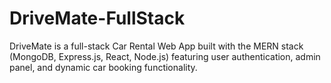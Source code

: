 # DriveMate-FullStack
DriveMate is a full-stack Car Rental Web App built with the MERN stack (MongoDB, Express.js, React, Node.js) featuring user authentication, admin panel, and dynamic car booking functionality.
